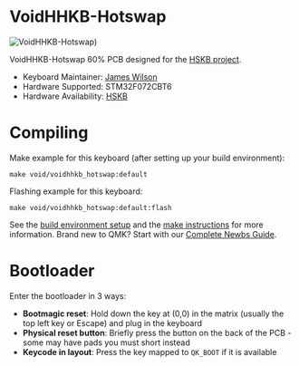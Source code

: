 # VoidHHKB-Hotswap

![VoidHHKB-Hotswap)](https://i.imgur.com/dxTs8gB.jpeg)

VoidHHKB-Hotswap 60% PCB designed for the [HSKB project](https://github.com/Dev01-D/HSKB).

*   Keyboard Maintainer: [James Wilson](https://github.com/JamesWilson1996)
*   Hardware Supported: STM32F072CBT6
*   Hardware Availability: [HSKB](https://github.com/Dev01-D/HSKB)

# Compiling

Make example for this keyboard (after setting up your build environment):

    make void/voidhhkb_hotswap:default

Flashing example for this keyboard:

    make void/voidhhkb_hotswap:default:flash

See the [build environment setup](https://docs.qmk.fm/#/getting_started_build_tools) and the [make instructions](https://docs.qmk.fm/#/getting_started_make_guide) for more information. Brand new to QMK? Start with our [Complete Newbs Guide](https://docs.qmk.fm/#/newbs).

# Bootloader

Enter the bootloader in 3 ways:

*   **Bootmagic reset**: Hold down the key at (0,0) in the matrix (usually the top left key or Escape) and plug in the keyboard
*   **Physical reset button**: Briefly press the button on the back of the PCB - some may have pads you must short instead
*   **Keycode in layout**: Press the key mapped to `QK_BOOT` if it is available
